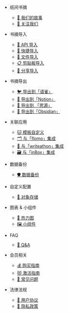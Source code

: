 <!-- docs/_sidebar.md -->

* 纸间书摘

    * [👀 我们的故事](/)
    * [📢 关注我们](/follow)

* 书摘导入

    * [🧙 API 导入](import/api/api)
    * [🚀 快捷导入](import/quickimport)
    * [📃 文件导入](import/file)
    * [📋 剪贴板导入](import/clipboard)
    * [🍬 分享导入](import/share)

* 书摘导出

    * [🐦 导出到「语雀」](export/yuque)
    * [🥷 导出到「Notion」](export/notion)
    * [💄 导出到 「思源」](export/siyuan)
    * [🌋 导出到「Obsidian」](export/obsidian)

* 关联应用 

    * [🐱 模板自定义](integration/custom)
    * [🗂️ 与「flomo」集成](integration/flomo)
    * [🏃 与「writeathon」集成](integration/writeathon)
    * [🗃️ 与「inBox」集成](integration/inbox)

* 数据备份

    * [🛡️ 数据备份](backup/guide)

* 自定义配置

    * [💾 对象存储](custom_configuration/cos)

* 图表 & 小组件

    * [💚 热力图](chart/heartchart)
    * [🖼 小组件](chart/appwidget)

* FAQ

    * [🥰 Q&A](faq/qa)

* 会员相关

    * [💰 购买指南](vip/purchase)
    * [😻 激活指南](vip/activation)
    * [🤔 常见问题](vip/qa)

* 法律法规

    * [🤝 用户协议](law/useragreement)
    * [🙈 隐私政策](law/privacypolicy)
    
